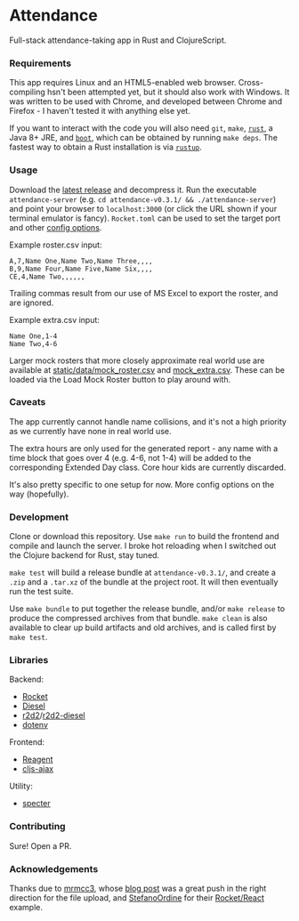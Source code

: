 # Attendance
Full-stack attendance-taking app in Rust and ClojureScript.
### Requirements
This app requires Linux and an HTML5-enabled web browser.  Cross-compiling hsn't been attempted yet, but it should also work with Windows.  It was written to be used with Chrome, and developed between Chrome and Firefox - I haven't tested it with anything else yet.

If you want to interact with the code you will also need `git`, `make`, [`rust`](https://rust-lang.org), a Java 8+ JRE, and [`boot`](http://boot-clj.com), which can be obtained by running `make deps`.  The fastest way to obtain a Rust installation is via [`rustup`](https://www.rustup.rs).
### Usage
Download the [latest release](https://github.com/deciduously/attendance/releases/tag/v0.3.1-r1) and decompress it.  Run the executable `attendance-server` (e.g. `cd attendance-v0.3.1/ && ./attendance-server`) and point your browser to `localhost:3000` (or click the URL shown if your terminal emulator is fancy).  `Rocket.toml` can be used to set the target port and other [config options](https://rocket.rs/guide/configuration/#rockettoml).

Example roster.csv input:
```
A,7,Name One,Name Two,Name Three,,,,
B,9,Name Four,Name Five,Name Six,,,,
CE,4,Name Two,,,,,,
```
Trailing commas result from our use of MS Excel to export the roster, and are ignored.

Example extra.csv input:
```
Name One,1-4
Name Two,4-6
``` 
Larger mock rosters that more closely approximate real world use are available at [static/data/mock_roster.csv](https://github.com/deciduously/attendance/blob/master/static/data/mock_roster.csv) and [mock_extra.csv](https://github.com/deciduously/attendance/blob/master/static/data/mock_extra.csv).  These can be loaded via the Load Mock Roster button to play around with.
### Caveats
The app currently cannot handle name collisions, and it's not a high priority as we currently have none in real world use.

The extra hours are only used for the generated report - any name with a time block that goes over 4 (e.g. 4-6, not 1-4) will be added to the corresponding Extended Day class.  Core hour kids are currently discarded.

It's also pretty specific to one setup for now.  More config options on the way (hopefully).
### Development
Clone or download this repository.  Use `make run` to build the frontend and compile and launch the server.  I broke hot reloading when I switched out the Clojure backend for Rust, stay tuned.

`make test` will build a release bundle at `attendance-v0.3.1/`, and create a `.zip` and a `.tar.xz` of the bundle at the project root.  It will then eventually run the test suite.

Use `make bundle` to put together the release bundle, and/or `make release` to produce the compressed archives from that bundle.  `make clean` is also available to clear up build artifacts and old archives, and is called first by `make test`.
### Libraries
Backend:
* [Rocket](https://rocket.rs)
* [Diesel](http://diesel.rs/)
* [r2d2](https://github.com/sfackler/r2d2)/[r2d2-diesel](https://github.com/diesel-rs/r2d2-diesel)
* [dotenv](https://github.com/purpliminal/rust-dotenv)

Frontend:
* [Reagent](https://reagent-project.github.io)
* [cljs-ajax](https://github.com/JulianBirch/cljs-ajax)

Utility:
* [specter](https://github.com/nathanmarz/specter)
### Contributing
Sure!  Open a PR.
### Acknowledgements
Thanks due to [mrmcc3](https://github.com/mrmcc3), whose [blog post](https://mrmcc3.github.io/post/csv-with-clojurescript) was a great push in the right direction for the file upload, and [StefanoOrdine](https://github.com/StefanoOrdine) for their [Rocket/React](https://github.com/StefanoOrdine/rust-reactjs) example.
